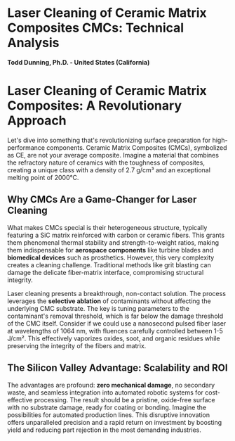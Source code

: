 # Laser Cleaning of Ceramic Matrix Composites CMCs: Technical Analysis

**Todd Dunning, Ph.D. - United States (California)**

# Laser Cleaning of Ceramic Matrix Composites: A Revolutionary Approach

Let's dive into something that's revolutionizing surface preparation for high-performance components. Ceramic Matrix Composites (CMCs), symbolized as CE, are not your average composite. Imagine a material that combines the refractory nature of ceramics with the toughness of composites, creating a unique class with a density of 2.7 g/cm³ and an exceptional melting point of 2000°C.

## Why CMCs Are a Game-Changer for Laser Cleaning

What makes CMCs special is their heterogeneous structure, typically featuring a SiC matrix reinforced with carbon or ceramic fibers. This grants them phenomenal thermal stability and strength-to-weight ratios, making them indispensable for **aerospace components** like turbine blades and **biomedical devices** such as prosthetics. However, this very complexity creates a cleaning challenge. Traditional methods like grit blasting can damage the delicate fiber-matrix interface, compromising structural integrity.

Laser cleaning presents a breakthrough, non-contact solution. The process leverages the **selective ablation** of contaminants without affecting the underlying CMC substrate. The key is tuning parameters to the contaminant's removal threshold, which is far below the damage threshold of the CMC itself. Consider if we could use a nanosecond pulsed fiber laser at wavelengths of 1064 nm, with fluences carefully controlled between 1-5 J/cm². This effectively vaporizes oxides, soot, and organic residues while preserving the integrity of the fibers and matrix.

## The Silicon Valley Advantage: Scalability and ROI

The advantages are profound: **zero mechanical damage**, no secondary waste, and seamless integration into automated robotic systems for cost-effective processing. The result should be a pristine, oxide-free surface with no substrate damage, ready for coating or bonding. Imagine the possibilities for automated production lines. This disruptive innovation offers unparalleled precision and a rapid return on investment by boosting yield and reducing part rejection in the most demanding industries.